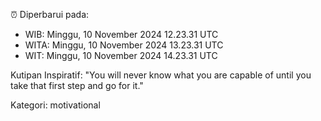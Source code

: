 ⏰ Diperbarui pada:
- WIB: Minggu, 10 November 2024 12.23.31 UTC
- WITA: Minggu, 10 November 2024 13.23.31 UTC
- WIT: Minggu, 10 November 2024 14.23.31 UTC

Kutipan Inspiratif:
"You will never know what you are capable of until you take that first step and go for it."


Kategori: motivational

